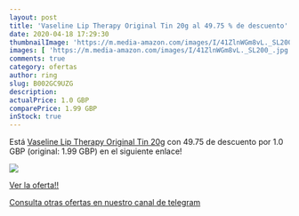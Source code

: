 ```yaml
---
layout: post
title: 'Vaseline Lip Therapy Original Tin 20g al 49.75 % de descuento'
date: 2020-04-18 17:29:30
thumbnailImage: 'https://m.media-amazon.com/images/I/41ZlnWGm8vL._SL200_.jpg'
images: [ 'https://m.media-amazon.com/images/I/41ZlnWGm8vL._SL200_.jpg' ]
comments: true
category: ofertas
author: ring
slug: B002GC9UZG
description:
actualPrice: 1.0 GBP
comparePrice: 1.99 GBP
inStock: true
---
```


Está [Vaseline Lip Therapy Original Tin 20g](https://www.amazon.com/dp/B002GC9UZG/?tag=redken08-20) con 49.75 de descuento por 1.0 GBP (original: 1.99 GBP) en el siguiente enlace!

[![](https://m.media-amazon.com/images/I/41ZlnWGm8vL._SL200_.jpg)](https://www.amazon.com/dp/B002GC9UZG/?tag=redken08-20)

[Ver la oferta!!](https://www.amazon.com/dp/B002GC9UZG/?tag=redken08-20)

[Consulta otras ofertas en nuestro canal de telegram](https://t.me/s/ofertas25)
